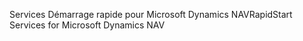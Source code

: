 <span data-ttu-id="a5557-101">Services Démarrage rapide pour Microsoft Dynamics NAV</span><span class="sxs-lookup"><span data-stu-id="a5557-101">RapidStart Services for Microsoft Dynamics NAV</span></span>